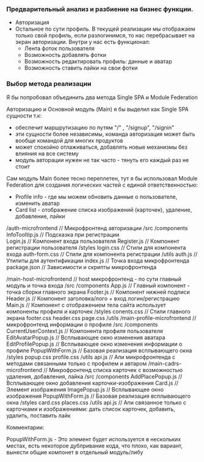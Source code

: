 ### Предварительный анализ и разбиение на бизнес функции.

- Авторизация
- Остальное по сути профиль. В текущей реализации мы отображаем только свой профиль, если разлогинимся, то нас перебрасывает на экран авторизации.
	Внутри у нас есть функционал:
	- Лента фоток пользователя
	- Возможность добавлять фотки
	- Возможность редактировать профиль: данные и аватар
	- Возможность ставить лайки на свои фотки

### Выбор метода реализации

Я бы попробовал объединить два метода Single SPA и Module Federation

Авторизацию и Основной модуль (Main) я бы выделил как Single SPA сущности т.к:
 - обеспечит маршрутизацию по путям "/" , "/signup", "/signin"
 - эти сущности более независимы, команда авторизация может быть вообще командой для многих продуктов
 - может спокойно отлаживаться, добавлять новые механизмы без влияния на все систему
 - модуль авторации нужен не так часто - тянуть его каждый раз не стоит

Сам модуль Main более тесно переплетен, тут я бы использовал Module Federation для создания логических  частей с единой ответственностью:
- Profile info - где мы можем обновить данные о пользователе, изменить аватар
- Card list - отображение списка изображений (карточек), удаление, добавление, лайки

/auth-microfrontend         // Микрофронтенд авторизации
  /src
    /components
      InfoTooltip.js        // Подсказка при регистрации  
      Login.js              // Компонент входа пользователя
      Register.js           // Компонент регистрации пользователя
    /styles
      login.css             // Стили для компонента входа
      auth-form.css         // Стили для компонента регистрации
    /utils
      auth.js                // Утилиты для аутентификации
    index.js                 // Точка входа микрофронтенда
  package.json               // Зависимости и скрипты микрофронтенда
  
/main-host-microfrontend    // host микрофронтенд - по сути главный модуль и точка входа
    /src
        /components
            App.js          // Главный компонент - точка сборки главного экрана
            Footer.js       // Компонент нижней подписи
            Header.js       // Компонент заголовка/лого + вход логин/регистрацию
            Main.js         // Компонент с отображением тела сайта использует компоненты профиля и карточек
        /styles
            conents.css     // Стили главного экрана
            footer.css
            header.css
            page.css
        /utils
/main-profile-microfrontend // микрофронтенд информации о профиле
    /src
        /components
            CurrentUserContext.js   // Компонента профиля пользователя
            EditAvatarPopup.js      // Всплывающее окно изменения аватара
            EditProfilePopup.js     // Всплывающее окно изменения информации о профиле
            PopupWithForm.js        // Базовая реализация всплывающего окна
        /styles
            popup.css
            profile.css
        /utils
            api.js                  // Апи микрофронтенда с методами связанными только с профилем и автаром
/main-cadrs-microfrontend           // Микрофронтенд списка карточек с возможностью удаления, добавления, лайка
    /src
        /components
            AddPlacePopup.js        // Всплывающее окно добавления карточки-изображения
            Card.js                 // Элемент изображения
            ImagePopup.js           // Всплывающее окно изображения
            PopupWithForm.js        // Базовая реализация всплывающего окна
        /styles
            card.css
            places.css
        /utils
            api.js                  // Апи связанное только с карточками и изображениями: дать список карточек, добавить, удалить, поставить лайк


Комментарии:

PopupWithForm.js - Это элемент будет используется в нескольких местах, есть некоторое дублривание кода, что плохо, как вариант, вынести общие компонет в отдельный модуль/либу 

